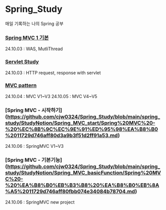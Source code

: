 # Spring_Study
매일 기록하는 나의 Spring 공부
### [Spring MVC 1 기본](https://github.com/cjw0324/Spring_Study/blob/main/spring_study/StudyNotion/Spring_MVC_%EA%B8%B0%EC%B4%88/Spring_MVC_1.md)
24.10.03 : WAS, MutliThread

### [Servlet Study](https://github.com/cjw0324/Spring_Study/blob/main/spring_study/StudyNotion/Servlet/Servlet.md)
24.10.03 : HTTP request, response with servlet

### [MVC pattern](https://github.com/cjw0324/Spring_Study/blob/main/spring_study/StudyNotion/MVC_framework/MVC%20Framework%20%EB%A7%8C%EB%93%A4%EA%B8%B0%2011529d746aff805c88a6fc67dc0c7e83.md)
24.10.04 : MVC V1~V3
24.10.05 : MVC V4~V5

### [Spring MVC - 시작하기] (https://github.com/cjw0324/Spring_Study/blob/main/spring_study/StudyNotion/Spring_MVC_start/Spring%20MVC%20-%20%EC%8B%9C%EC%9E%91%ED%95%98%EA%B8%B0%2011729d746aff80d3a9b3f51d2ff91a53.md)
24.10.06 : SpringMVC V1~V3

### [Spring MVC - 기본기능] (https://github.com/cjw0324/Spring_Study/blob/main/spring_study/StudyNotion/Spring_MVC_basicFunction/Spring%20MVC%20-%20%EA%B8%B0%EB%B3%B8%20%EA%B8%B0%EB%8A%A5%2011729d746aff80fbb074e34084b78704.md)
24.10.06 : SpringMVC new project
